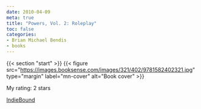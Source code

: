 ```yaml
---
date: 2010-04-09
meta: true
title: "Powers, Vol. 2: Roleplay"
toc: false
categories:
- Brian Michael Bendis
- books
---
```


{{< section "start" >}}
{{< figure src="https://images.booksense.com/images/321/402/9781582402321.jpg" type="margin" label="mn-cover" alt="Book cover" >}}


  

My rating: 2 stars  

[IndieBound](https://www.indiebound.org/book/9781582402321)
